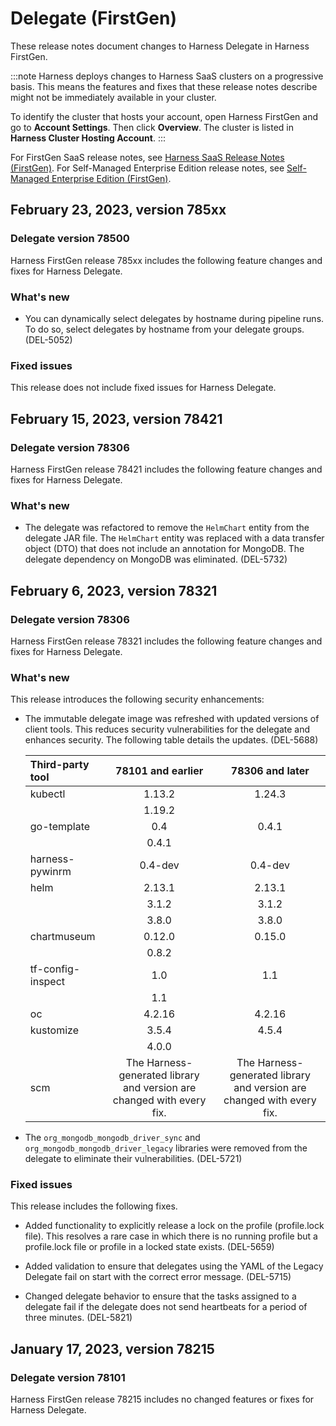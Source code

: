 # Delegate (FirstGen)

These release notes document changes to Harness Delegate in Harness FirstGen.

:::note
Harness deploys changes to Harness SaaS clusters on a progressive basis. This means the features and fixes that these release notes describe might not be immediately available in your cluster. 

To identify the cluster that hosts your account, open Harness FirstGen and go to **Account Settings**. Then click **Overview**. The cluster is listed in **Harness Cluster Hosting Account**.
:::

For FirstGen SaaS release notes, see [Harness SaaS Release Notes (FirstGen)](/docs/first-gen/firstgen-release-notes/harness-saa-s-release-notes.md). For Self-Managed Enterprise Edition release notes, see [Self-Managed Enterprise Edition (FirstGen)](/docs/first-gen/firstgen-release-notes/harness-on-prem-release-notes.md).

## February 23, 2023, version 785xx
### Delegate version 78500

Harness FirstGen release 785xx includes the following feature changes and fixes for Harness Delegate.

### What's new

- You can dynamically select delegates by hostname during pipeline runs. To do so, select delegates by hostname from your delegate groups. (DEL-5052)

### Fixed issues

This release does not include fixed issues for Harness Delegate.

## February 15, 2023, version 78421
### Delegate version 78306

Harness FirstGen release 78421 includes the following feature changes and fixes for Harness Delegate.

### What's new

- The delegate was refactored to remove the `HelmChart` entity from the delegate JAR file. The `HelmChart` entity was replaced with a data transfer object (DTO) that does not include an annotation for MongoDB. The delegate dependency on MongoDB was eliminated. (DEL-5732)

## February 6, 2023, version 78321
### Delegate version 78306

Harness FirstGen release 78321 includes the following feature changes and fixes for Harness Delegate.

### What's new

This release introduces the following security enhancements:

- The immutable delegate image was refreshed with updated versions of client tools. This reduces security vulnerabilities for the delegate and enhances security. The following table details the updates. (DEL-5688)
  
  | **Third-party tool** | **78101 and earlier** | **78306 and later** |
  | :-- | :-: | :-: |
  | kubectl | 1.13.2 | 1.24.3 |
  | | 1.19.2 | |
  | go-template | 0.4 | 0.4.1 |
  | | 0.4.1 | |
  | harness-pywinrm | 0.4-dev | 0.4-dev |
  | helm | 2.13.1 | 2.13.1 |
  | | 3.1.2 | 3.1.2 |
  | | 3.8.0 | 3.8.0 |
  | chartmuseum | 0.12.0 | 0.15.0 |
  | | 0.8.2 | |
  | tf-config-inspect | 1.0 | 1.1 |
  | | 1.1 | |
  | oc | 4.2.16 | 4.2.16 |
  | kustomize | 3.5.4 | 4.5.4 |
  | | 4.0.0 | |
  | scm | The Harness-generated library and version are changed with every fix. | The Harness-generated library and version are changed with every fix. |
  
  
- The `org_mongodb_mongodb_driver_sync` and `org_mongodb_mongodb_driver_legacy` libraries were removed from the delegate to eliminate their vulnerabilities. (DEL-5721) 


### Fixed issues

This release includes the following fixes.

- Added functionality to explicitly release a lock on the profile (profile.lock file). This resolves a rare case in which there is no running profile but a profile.lock file or profile in a locked state exists. (DEL-5659)

- Added validation to ensure that delegates using the YAML of the Legacy Delegate fail on start with the correct error message. (DEL-5715)

- Changed delegate behavior to ensure that the tasks assigned to a delegate fail if the delegate does not send heartbeats for a period of three minutes. (DEL-5821)


## January 17, 2023, version 78215
### Delegate version 78101

Harness FirstGen release 78215 includes no changed features or fixes for Harness Delegate.

